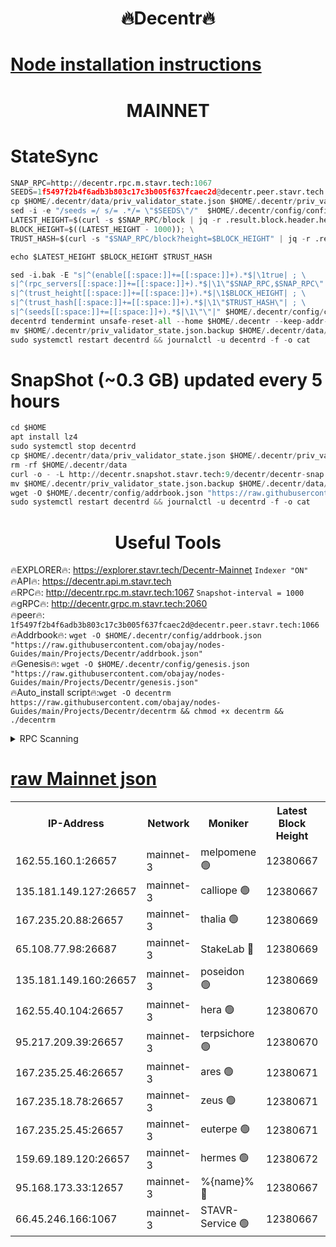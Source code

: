 <h1 align="center"> 🔥Decentr🔥</h1>

[Node installation instructions](https://github.com/obajay/nodes-Guides/tree/main/Projects/Decentr)
=
<h1 align="center"> MAINNET</h1>

# StateSync
```python
SNAP_RPC=http://decentr.rpc.m.stavr.tech:1067
SEEDS=1f5497f2b4f6adb3b803c17c3b005f637fcaec2d@decentr.peer.stavr.tech:1066
cp $HOME/.decentr/data/priv_validator_state.json $HOME/.decentr/priv_validator_state.json.backup
sed -i -e "/seeds =/ s/= .*/= \"$SEEDS\"/"  $HOME/.decentr/config/config.toml
LATEST_HEIGHT=$(curl -s $SNAP_RPC/block | jq -r .result.block.header.height); \
BLOCK_HEIGHT=$((LATEST_HEIGHT - 1000)); \
TRUST_HASH=$(curl -s "$SNAP_RPC/block?height=$BLOCK_HEIGHT" | jq -r .result.block_id.hash)

echo $LATEST_HEIGHT $BLOCK_HEIGHT $TRUST_HASH

sed -i.bak -E "s|^(enable[[:space:]]+=[[:space:]]+).*$|\1true| ; \
s|^(rpc_servers[[:space:]]+=[[:space:]]+).*$|\1\"$SNAP_RPC,$SNAP_RPC\"| ; \
s|^(trust_height[[:space:]]+=[[:space:]]+).*$|\1$BLOCK_HEIGHT| ; \
s|^(trust_hash[[:space:]]+=[[:space:]]+).*$|\1\"$TRUST_HASH\"| ; \
s|^(seeds[[:space:]]+=[[:space:]]+).*$|\1\"\"|" $HOME/.decentr/config/config.toml
decentrd tendermint unsafe-reset-all --home $HOME/.decentr --keep-addr-book
mv $HOME/.decentr/priv_validator_state.json.backup $HOME/.decentr/data/priv_validator_state.json
sudo systemctl restart decentrd && journalctl -u decentrd -f -o cat
```
# SnapShot (~0.3 GB) updated every 5 hours
```python
cd $HOME
apt install lz4
sudo systemctl stop decentrd
cp $HOME/.decentr/data/priv_validator_state.json $HOME/.decentr/priv_validator_state.json.backup
rm -rf $HOME/.decentr/data
curl -o - -L http://decentr.snapshot.stavr.tech:9/decentr/decentr-snap.tar.lz4 | lz4 -c -d - | tar -x -C $HOME/.decentr --strip-components 2
mv $HOME/.decentr/priv_validator_state.json.backup $HOME/.decentr/data/priv_validator_state.json
wget -O $HOME/.decentr/config/addrbook.json "https://raw.githubusercontent.com/obajay/nodes-Guides/main/Projects/Decentr/addrbook.json"
sudo systemctl restart decentrd && journalctl -u decentrd -f -o cat
```

 <h1 align="center"> Useful Tools</h1>

🔥EXPLORER🔥:     https://explorer.stavr.tech/Decentr-Mainnet        `Indexer "ON"` \
🔥API🔥:          https://decentr.api.m.stavr.tech \
🔥RPC🔥:          http://decentr.rpc.m.stavr.tech:1067              `Snapshot-interval = 1000` \
🔥gRPC🔥:         http://decentr.grpc.m.stavr.tech:2060 \
🔥peer🔥:         `1f5497f2b4f6adb3b803c17c3b005f637fcaec2d@decentr.peer.stavr.tech:1066` \
🔥Addrbook🔥:  `wget -O $HOME/.decentr/config/addrbook.json "https://raw.githubusercontent.com/obajay/nodes-Guides/main/Projects/Decentr/addrbook.json"` \
🔥Genesis🔥:  `wget -O $HOME/.decentr/config/genesis.json "https://raw.githubusercontent.com/obajay/nodes-Guides/main/Projects/Decentr/genesis.json"` \
🔥Auto_install script🔥:`wget -O decentrm https://raw.githubusercontent.com/obajay/nodes-Guides/main/Projects/Decentr/decentrm && chmod +x decentrm && ./decentrm`

<details>
<summary>RPC Scanning</summary>

<h2 align="center"> We scan nodes in real time every 4 hours. And we provide the final result of RPC endpoints.
We cannot influence the operation of these nodes in any way. </h2>


```python
If Voting Power is higher than 0 --> then the Node is a validator of the network and may be subject to attack and be a potential threat to the chain.
```
```python
We marked such validators with a red symbol
```

</details>

[raw Mainnet json](https://rpc-check.decentrm.stavr.tech/decentrm/rpc-decentrm-result.json)
=



<table><tr><th>IP-Address</th><th>Network</th><th>Moniker</th><th>Latest Block Height</th><th>Earliest Block Height</th><th>Catching Up</th><th>Tx Index</th><th>Voting Power</th><th>Scan Time</th></tr><tr><td>162.55.160.1:26657</td><td>mainnet-3</td><td>melpomene 🟢</td><td>12380667</td><td>1688950</td><td>False</td><td>on</td><td>0</td><td>2024-01-11T14:54:02.890807557UTC</td></tr><tr><td>135.181.149.127:26657</td><td>mainnet-3</td><td>calliope 🟢</td><td>12380667</td><td>1688950</td><td>False</td><td>on</td><td>0</td><td>2024-01-11T14:54:03.250624173UTC</td></tr><tr><td>167.235.20.88:26657</td><td>mainnet-3</td><td>thalia 🟢</td><td>12380669</td><td>1688950</td><td>False</td><td>on</td><td>0</td><td>2024-01-11T14:54:10.854465816UTC</td></tr><tr><td>65.108.77.98:26687</td><td>mainnet-3</td><td>StakeLab 🔴</td><td>12380669</td><td>1688950</td><td>False</td><td>on</td><td>5460877</td><td>2024-01-11T14:54:11.193482518UTC</td></tr><tr><td>135.181.149.160:26657</td><td>mainnet-3</td><td>poseidon 🟢</td><td>12380669</td><td>1688950</td><td>False</td><td>on</td><td>0</td><td>2024-01-11T14:54:15.836174304UTC</td></tr><tr><td>162.55.40.104:26657</td><td>mainnet-3</td><td>hera 🟢</td><td>12380670</td><td>1688950</td><td>False</td><td>on</td><td>0</td><td>2024-01-11T14:54:18.242249017UTC</td></tr><tr><td>95.217.209.39:26657</td><td>mainnet-3</td><td>terpsichore 🟢</td><td>12380670</td><td>1688950</td><td>False</td><td>on</td><td>0</td><td>2024-01-11T14:54:20.642431701UTC</td></tr><tr><td>167.235.25.46:26657</td><td>mainnet-3</td><td>ares 🟢</td><td>12380671</td><td>1688950</td><td>False</td><td>on</td><td>0</td><td>2024-01-11T14:54:22.912766573UTC</td></tr><tr><td>167.235.18.78:26657</td><td>mainnet-3</td><td>zeus 🟢</td><td>12380671</td><td>1688950</td><td>False</td><td>on</td><td>0</td><td>2024-01-11T14:54:25.209488368UTC</td></tr><tr><td>167.235.25.45:26657</td><td>mainnet-3</td><td>euterpe 🟢</td><td>12380671</td><td>1688950</td><td>False</td><td>on</td><td>0</td><td>2024-01-11T14:54:27.482706190UTC</td></tr><tr><td>159.69.189.120:26657</td><td>mainnet-3</td><td>hermes 🟢</td><td>12380672</td><td>1688950</td><td>False</td><td>on</td><td>0</td><td>2024-01-11T14:54:29.876524915UTC</td></tr><tr><td>95.168.173.33:12657</td><td>mainnet-3</td><td>%{name}% 🔴</td><td>12380667</td><td>8964001</td><td>False</td><td>on</td><td>4174392</td><td>2024-01-11T14:54:04.343992133UTC</td></tr><tr><td>66.45.246.166:1067</td><td>mainnet-3</td><td>STAVR-Service 🟢</td><td>12380667</td><td>12377001</td><td>False</td><td>on</td><td>0</td><td>2024-01-11T14:54:03.863925548UTC</td></tr></table>